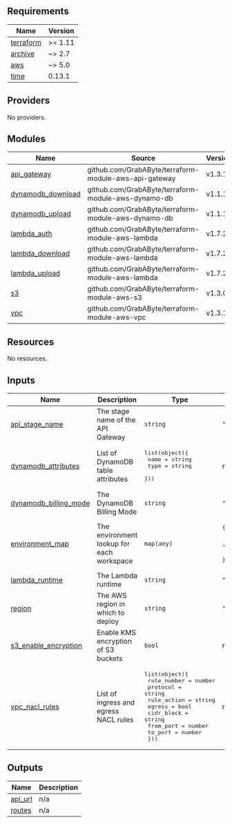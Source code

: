<!-- BEGIN_TF_DOCS -->
## Requirements

| Name | Version |
|------|---------|
| <a name="requirement_terraform"></a> [terraform](#requirement\_terraform) | >= 1.11 |
| <a name="requirement_archive"></a> [archive](#requirement\_archive) | ~> 2.7 |
| <a name="requirement_aws"></a> [aws](#requirement\_aws) | ~> 5.0 |
| <a name="requirement_time"></a> [time](#requirement\_time) | 0.13.1 |

## Providers

No providers.

## Modules

| Name | Source | Version |
|------|--------|---------|
| <a name="module_api_gateway"></a> [api\_gateway](#module\_api\_gateway) | github.com/GrabAByte/terraform-module-aws-api-gateway | v1.3.1 |
| <a name="module_dynamodb_download"></a> [dynamodb\_download](#module\_dynamodb\_download) | github.com/GrabAByte/terraform-module-aws-dynamo-db | v1.1.1 |
| <a name="module_dynamodb_upload"></a> [dynamodb\_upload](#module\_dynamodb\_upload) | github.com/GrabAByte/terraform-module-aws-dynamo-db | v1.1.1 |
| <a name="module_lambda_auth"></a> [lambda\_auth](#module\_lambda\_auth) | github.com/GrabAByte/terraform-module-aws-lambda | v1.7.2 |
| <a name="module_lambda_download"></a> [lambda\_download](#module\_lambda\_download) | github.com/GrabAByte/terraform-module-aws-lambda | v1.7.2 |
| <a name="module_lambda_upload"></a> [lambda\_upload](#module\_lambda\_upload) | github.com/GrabAByte/terraform-module-aws-lambda | v1.7.2 |
| <a name="module_s3"></a> [s3](#module\_s3) | github.com/GrabAByte/terraform-module-aws-s3 | v1.3.0 |
| <a name="module_vpc"></a> [vpc](#module\_vpc) | github.com/GrabAByte/terraform-module-aws-vpc | v1.3.1 |

## Resources

No resources.

## Inputs

| Name | Description | Type | Default | Required |
|------|-------------|------|---------|:--------:|
| <a name="input_api_stage_name"></a> [api\_stage\_name](#input\_api\_stage\_name) | The stage name of the API Gateway | `string` | `"v1beta1"` | no |
| <a name="input_dynamodb_attributes"></a> [dynamodb\_attributes](#input\_dynamodb\_attributes) | List of DynamoDB table attributes | <pre>list(object({<br/>    name = string<br/>    type = string<br/>  }))</pre> | n/a | yes |
| <a name="input_dynamodb_billing_mode"></a> [dynamodb\_billing\_mode](#input\_dynamodb\_billing\_mode) | The DynamoDB Billing Mode | `string` | `"PAY_PER_REQUEST"` | no |
| <a name="input_environment_map"></a> [environment\_map](#input\_environment\_map) | The environment lookup for each workspace | `map(any)` | <pre>{<br/>  "development": "development",<br/>  "pre-production": "pre-production",<br/>  "production": "production"<br/>}</pre> | no |
| <a name="input_lambda_runtime"></a> [lambda\_runtime](#input\_lambda\_runtime) | The Lambda runtime | `string` | `"python3.13"` | no |
| <a name="input_region"></a> [region](#input\_region) | The AWS region in which to deploy | `string` | `"eu-west-2"` | no |
| <a name="input_s3_enable_encryption"></a> [s3\_enable\_encryption](#input\_s3\_enable\_encryption) | Enable KMS encryption of S3 buckets | `bool` | n/a | yes |
| <a name="input_vpc_nacl_rules"></a> [vpc\_nacl\_rules](#input\_vpc\_nacl\_rules) | List of ingress and egress NACL rules | <pre>list(object({<br/>    rule_number = number<br/>    protocol    = string<br/>    rule_action = string<br/>    egress      = bool<br/>    cidr_block  = string<br/>    from_port   = number<br/>    to_port     = number<br/>  }))</pre> | n/a | yes |

## Outputs

| Name | Description |
|------|-------------|
| <a name="output_api_url"></a> [api\_url](#output\_api\_url) | n/a |
| <a name="output_routes"></a> [routes](#output\_routes) | n/a |
<!-- END_TF_DOCS -->
